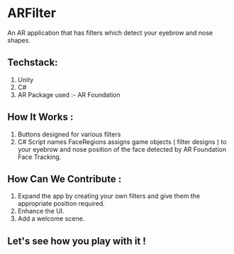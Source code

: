 # ARFilter
An AR application that has filters which detect your eyebrow and nose shapes.

## Techstack:
1. Unity
2. C#
3. AR Package used :- AR Foundation 

## How It Works : 
1. Buttons designed for various filters
2. C# Script names FaceRegions assigns game objects ( filter designs ) to your eyebrow and nose position of the face detected by AR Foundation Face Tracking.

## How Can We Contribute : 
1. Expand the app by creating your own filters and give them the appropriate position required.
2. Enhance the UI.
3. Add a welcome scene.

## Let's see how you play with it ! 

